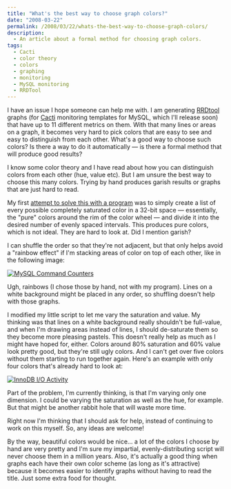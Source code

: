 ```yaml
---
title: "What's the best way to choose graph colors?"
date: "2008-03-22"
permalink: /2008/03/22/whats-the-best-way-to-choose-graph-colors/
description:
  - An article about a formal method for choosing graph colors.
tags:
  - Cacti
  - color theory
  - colors
  - graphing
  - monitoring
  - MySQL monitoring
  - RRDTool
---
```

<p>I have an issue I hope someone can help me with.  I am generating <a href="http://oss.oetiker.ch/rrdtool/">RRDtool</a> graphs (for <a href="http://www.cacti.org/">Cacti</a> monitoring templates for MySQL, which I'll release soon) that have up to 11 different metrics on them.  With that many lines or areas on a graph, it becomes very hard to pick colors that are easy to see and easy to distinguish from each other.  What's a good way to choose such colors?  Is there a way to do it automatically &#8212; is there a formal method that will produce good results?</p>

<p>I know some color theory and I have read about how you can distinguish colors from each other (hue, value etc).  But I am unsure the best way to choose this many colors.  Trying by hand produces garish results or graphs that are just hard to read.</p>

<p>My first <a href="/articles/color-chooser.html">attempt to solve this with a program</a> was to simply create a list of every possible completely saturated color in a 32-bit space &#8212; essentially, the "pure" colors around the rim of the color wheel &#8212; and divide it into the desired number of evenly spaced intervals.  This produces pure colors, which is not ideal.  They are hard to look at.  Did I mention garish?</p>

<p>I can shuffle the order so that they're not adjacent, but that only helps avoid a "rainbow effect" if I'm stacking areas of color on top of each other, like in the following image:</p>

<p><a href='http://www.xaprb.com/blog/wp-content/uploads/2008/03/mysql_command_counters.png' title='MySQL Command Counters'><img src='http://www.xaprb.com/blog/wp-content/uploads/2008/03/mysql_command_counters.thumbnail.png' alt='MySQL Command Counters' /></a></p>

<p>Ugh, rainbows (I chose those by hand, not with my program).  Lines on a white background might be placed in any order, so shuffling doesn't help with those graphs.</p>

<p>I modified my little script to let me vary the saturation and value.  My thinking was that lines on a white background really shouldn't be full-value, and when I'm drawing areas instead of lines, I should de-saturate them so they become more pleasing pastels.  This doesn't really help as much as I might have hoped for, either.  Colors around 80% saturation and 60% value look pretty good, but they're still ugly colors.  And I can't get over five colors without them starting to run together again.  Here's an example with only four colors that's already hard to look at:</p>

<p><a href='http://www.xaprb.com/blog/wp-content/uploads/2008/03/innodb_io.png' title='InnoDB I/O Activity'><img src='http://www.xaprb.com/blog/wp-content/uploads/2008/03/innodb_io.thumbnail.png' alt='InnoDB I/O Activity' /></a></p>

<p>Part of the problem, I'm currently thinking, is that I'm varying only one dimension.  I could be varying the saturation as well as the hue, for example.  But that might be another rabbit hole that will waste more time.</p>

<p>Right now I'm thinking that I should ask for help, instead of continuing to work on this myself.  So, any ideas are welcome!</p>

<p>By the way, beautiful colors would be nice&#8230; a lot of the colors I choose by hand are very pretty and I'm sure my impartial, evenly-distributing script will never choose them in a million years.  Also, it's actually a good thing when graphs each have their own color scheme (as long as it's attractive) because it becomes easier to identify graphs without having to read the title.  Just some extra food for thought.</p>
